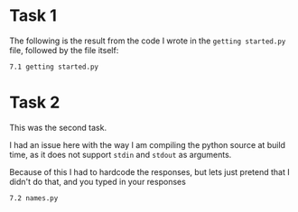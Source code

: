 # Task 1

The following is the result from the code I wrote in the `getting started.py` file, followed by the file itself:

`7.1 getting started.py`

# Task 2

This was the second task.

I had an issue here with the way I am compiling the python source at build time, as it does not support `stdin` and `stdout` as arguments.

Because of this I had to hardcode the responses, but lets just pretend that I didn't do that, and you typed in your responses

`7.2 names.py`

